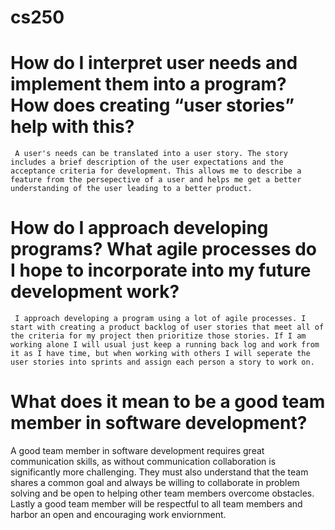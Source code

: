 # cs250

# How do I interpret user needs and implement them into a program? How does creating “user stories” help with this?

     A user's needs can be translated into a user story. The story includes a brief description of the user expectations and the acceptance criteria for development. This allows me to describe a feature from the persepective of a user and helps me get a better understanding of the user leading to a better product.


 # How do I approach developing programs? What agile processes do I hope to incorporate into my future development work?

     I approach developing a program using a lot of agile processes. I start with creating a product backlog of user stories that meet all of the criteria for my project then prioritize those stories. If I am working alone I will usual just keep a running back log and work from it as I have time, but when working with others I will seperate the user stories into sprints and assign each person a story to work on. 

 # What does it mean to be a good team member in software development?

 A good team member in software development requires great communication skills, as without communication collaboration is significantly more challenging. They must also understand that the team shares a common goal and always be willing to collaborate in problem solving and be open to helping other team members overcome obstacles. Lastly a good team member will be respectful to all team members and harbor an open and encouraging work enviornment.
